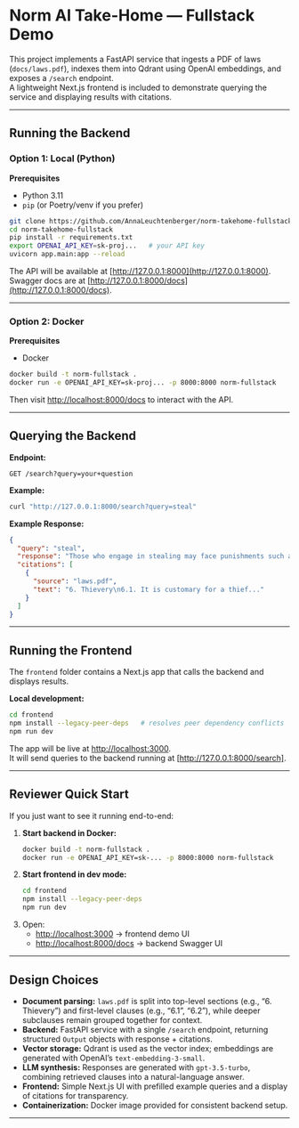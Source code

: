 # Norm AI Take-Home — Fullstack Demo

This project implements a FastAPI service that ingests a PDF of laws (`docs/laws.pdf`), indexes them into Qdrant using OpenAI embeddings, and exposes a `/search` endpoint.  
A lightweight Next.js frontend is included to demonstrate querying the service and displaying results with citations.

---

## Running the Backend

### Option 1: Local (Python)

**Prerequisites**  
- Python 3.11  
- `pip` (or Poetry/venv if you prefer)

```bash
git clone https://github.com/AnnaLeuchtenberger/norm-takehome-fullstack.git
cd norm-takehome-fullstack
pip install -r requirements.txt
export OPENAI_API_KEY=sk-proj...   # your API key
uvicorn app.main:app --reload
```

The API will be available at [http://127.0.0.1:8000](http://127.0.0.1:8000).  
Swagger docs are at [http://127.0.0.1:8000/docs](http://127.0.0.1:8000/docs).

---

### Option 2: Docker

**Prerequisites**  
- Docker

```bash
docker build -t norm-fullstack .
docker run -e OPENAI_API_KEY=sk-proj... -p 8000:8000 norm-fullstack
```

Then visit [http://localhost:8000/docs](http://localhost:8000/docs) to interact with the API.

---

## Querying the Backend

**Endpoint:**  
```
GET /search?query=your+question
```

**Example:**  
```bash
curl "http://127.0.0.1:8000/search?query=steal"
```

**Example Response:**  
```json
{
  "query": "steal",
  "response": "Those who engage in stealing may face punishments such as losing a finger or a hand...",
  "citations": [
    {
      "source": "laws.pdf",
      "text": "6. Thievery\n6.1. It is customary for a thief..."
    }
  ]
}
```

---

## Running the Frontend

The `frontend` folder contains a Next.js app that calls the backend and displays results.

**Local development:**

```bash
cd frontend
npm install --legacy-peer-deps   # resolves peer dependency conflicts
npm run dev
```

The app will be live at [http://localhost:3000](http://localhost:3000).  
It will send queries to the backend running at [http://127.0.0.1:8000/search].

---

## Reviewer Quick Start

If you just want to see it running end-to-end:

1. **Start backend in Docker:**
   ```bash
   docker build -t norm-fullstack .
   docker run -e OPENAI_API_KEY=sk-... -p 8000:8000 norm-fullstack
   ```
2. **Start frontend in dev mode:**
   ```bash
   cd frontend
   npm install --legacy-peer-deps
   npm run dev
   ```
3. Open:
   - [http://localhost:3000](http://localhost:3000) → frontend demo UI  
   - [http://localhost:8000/docs](http://localhost:8000/docs) → backend Swagger UI  

---

## Design Choices

- **Document parsing:** `laws.pdf` is split into top-level sections (e.g., “6. Thievery”) and first-level clauses (e.g., “6.1”, “6.2”), while deeper subclauses remain grouped together for context.  
- **Backend:** FastAPI service with a single `/search` endpoint, returning structured `Output` objects with response + citations.  
- **Vector storage:** Qdrant is used as the vector index; embeddings are generated with OpenAI’s `text-embedding-3-small`.  
- **LLM synthesis:** Responses are generated with `gpt-3.5-turbo`, combining retrieved clauses into a natural-language answer.  
- **Frontend:** Simple Next.js UI with prefilled example queries and a display of citations for transparency.  
- **Containerization:** Docker image provided for consistent backend setup.

---

